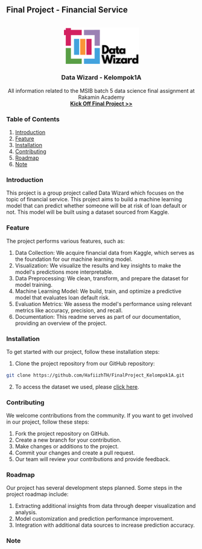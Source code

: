 ## Final Project - Financial Service

<br>

<div align="center">
  <a href="https://github.com/HafiizhTH/FinalProject_Kelompok1A/blob/main/Image/Data_Wizard%20-%203.png">
    <img src="Image/Data_Wizard_3.png" alt="Logo" width="200">
  </a>

  <h3 align="center">Data Wizard - Kelompok1A</h3>

  <p align="center">
    All information related to the MSIB batch 5 data science final assignment at Rakamin Academy
    <br>
    <a href="https://drive.google.com/file/d/1QJ3XaEeUPJBVdyxxKAninCd4ZjdiO7gt/view?usp=share_link">
        <strong>Kick Off Final Project >></strong>
      </a>
  </p>
</div>

### Table of Contents

1. [Introduction](#introduction)
2. [Feature](#Feature)
3. [Installation](#Installation)
4. [Contributing](#Contributing)
5. [Roadmap](#Roadmap)
6. [Note](#Note)

### Introduction
This project is a group project called Data Wizard which focuses on the topic of financial service. This project aims to build a machine learning model that can predict whether someone will be at risk of loan default or not. This model will be built using a dataset sourced from Kaggle.

### Feature
The project performs various features, such as:

1. Data Collection: We acquire financial data from Kaggle, which serves as the foundation for our machine learning model.
2. Visualization: We visualize the results and key insights to make the model's predictions more interpretable.
3. Data Preprocessing: We clean, transform, and prepare the dataset for model training. 
4. Machine Learning Model: We build, train, and optimize a predictive model that evaluates loan default risk.
5. Evaluation Metrics: We assess the model's performance using relevant metrics like accuracy, precision, and recall.
6. Documentation: This readme serves as part of our documentation, providing an overview of the project.

### Installation
To get started with our project, follow these installation steps:

1. Clone the project repository from our GitHub repository: 

```bash 
git clone https://github.com/HafiizhTH/FinalProject_Kelompok1A.git
```
2. To access the dataset we used, please [click here](https://www.kaggle.com/datasets/subhamjain/loan-prediction-based-on-customer-behavior).

### Contributing
We welcome contributions from the community. If you want to get involved in our project, follow these steps:

1. Fork the project repository on GitHub.
2. Create a new branch for your contribution.
3. Make changes or additions to the project.
4. Commit your changes and create a pull request.
5. Our team will review your contributions and provide feedback.

### Roadmap
Our project has several development steps planned. Some steps in the project roadmap include:

1. Extracting additional insights from data through deeper visualization and analysis.
2. Model customization and prediction performance improvement.
3. Integration with additional data sources to increase prediction accuracy.


### Note


